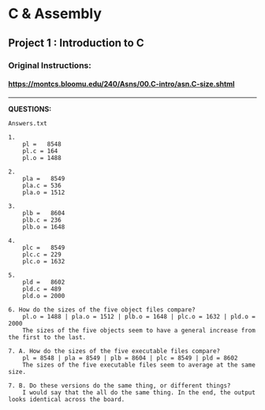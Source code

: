 # C & Assembly
## Project 1 : Introduction to C
### Original Instructions:
#### [https://montcs.bloomu.edu/240/Asns/00.C-intro/asn.C-size.shtml ](https://montcs.bloomu.edu/240/Asns/00.C-intro/asn.C-size.shtml)
--------------------
**QUESTIONS:**
```
Answers.txt

1. 
	pl =   8548
	pl.c = 164
	pl.o = 1488

2.
	pla =   8549 
	pla.c = 536
	pla.o = 1512

3.
	plb =   8604
	plb.c = 236
	plb.o = 1648

4.
	plc =   8549
	plc.c = 229
	plc.o = 1632

5.
	pld =   8602
	pld.c = 489
	pld.o = 2000

6. How do the sizes of the five object files compare?
	pl.o = 1488 | pla.o = 1512 | plb.o = 1648 | plc.o = 1632 | pld.o = 2000
	The sizes of the five objects seem to have a general increase from the first to the last.

7. A. How do the sizes of the five executable files compare?
	pl = 8548 | pla = 8549 | plb = 8604 | plc = 8549 | pld = 8602
	The sizes of the five executable files seem to average at the same size.

7. B. Do these versions do the same thing, or different things?
	I would say that the all do the same thing. In the end, the output looks identical across the board.
```
